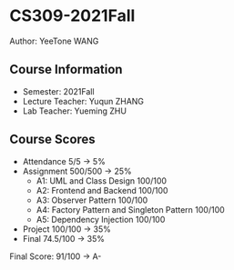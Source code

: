 # CS309-2021Fall

Author: YeeTone WANG

## Course Information
- Semester: 2021Fall
- Lecture Teacher: Yuqun ZHANG
- Lab Teacher: Yueming ZHU

## Course Scores
- Attendance 5/5 -> 5%
- Assignment 500/500 -> 25%
  - A1: UML and Class Design 100/100
  - A2: Frontend and Backend 100/100
  - A3: Observer Pattern 100/100
  - A4: Factory Pattern and Singleton Pattern 100/100
  - A5: Dependency Injection 100/100
- Project 100/100 -> 35%
- Final 74.5/100 -> 35%

Final Score: 91/100 -> A-
